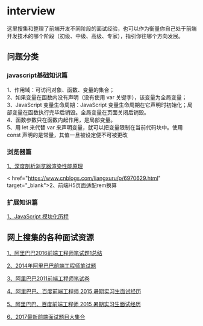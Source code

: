# interview
这里搜集和整理了前端开发不同阶段的面试经验，也可以作为衡量你自己处于前端开发技术的哪个阶段（初级、中级、高级、专家），指引你往哪个方向发展。

## 问题分类
### javascript基础知识篇
1、作用域：可访问对象、函数、变量的集合；<br/>
2、如果变量在函数内没有声明（没有使用 var 关键字），该变量为全局变量；<br/>
3、JavaScript 变量生命周期：JavaScript 变量生命周期在它声明时初始化；局部变量在函数执行完毕后销毁。全局变量在页面关闭后销毁。<br/>
4、函数参数只在函数内起作用，是局部变量。<br/>
5、用 let 来代替 var 来声明变量，就可以把变量限制在当前代码块中。使用 const 声明的是常量，其值一旦被设定便不可被更改

### 浏览器篇
<a href="https://www.jianshu.com/p/a32b890c29b1" target="_blank">1、深度剖析浏览器渲染性能原理</a>

< href="https://www.cnblogs.com/liangxuru/p/6970629.html" target="_blank">2、前端H5页面适配rem换算</a>

### 扩展知识篇
<a href="http://web.jobbole.com/83761/" target="_blank">1、JavaScript 模块化历程</a>


## 网上搜集的各种面试资源
<a href="http://blog.csdn.net/qq_27905183/article/details/76358451" target="_blank">1、阿里巴巴2016前端工程师笔试题1总结</a>

<a href="http://blog.csdn.net/shuaiilong/article/details/22822647" target="_blank">2、2014年阿里巴巴前端工程师笔试题</a>

<a href="http://blog.csdn.net/LiyangBai/article/details/76933906" target="_blank">3、阿里巴巴2011前端工程师笔试卷</a>

<a href="http://blog.csdn.net/wustzbq0713/article/details/46005431" target="_blank">4、阿里巴巴、百度前端工程师 2015 暑期实习生面试经历</a>

<a href="http://blog.csdn.net/wustzbq0713/article/details/46005431" target="_blank">5、阿里巴巴、百度前端工程师 2015 暑期实习生面试经历</a>

<a href="http://blog.csdn.net/github_38383183/article/details/72191106" target="_blank">6、2017最新前端面试题目大集合</a>



